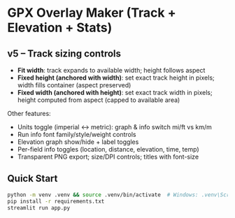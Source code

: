# GPX Overlay Maker (Track + Elevation + Stats)

## v5 – Track sizing controls
- **Fit width**: track expands to available width; height follows aspect
- **Fixed height (anchored with width)**: set exact track height in pixels; width fills container (aspect preserved)
- **Fixed width (anchored with height)**: set exact track width in pixels; height computed from aspect (capped to available area)

Other features:
- Units toggle (imperial ↔ metric): graph & info switch mi/ft vs km/m
- Run info font family/style/weight controls
- Elevation graph show/hide + label toggles
- Per-field info toggles (location, distance, elevation, time, temp)
- Transparent PNG export; size/DPI controls; titles with font-size

## Quick Start
```bash
python -m venv .venv && source .venv/bin/activate  # Windows: .venv\Scripts\activate
pip install -r requirements.txt
streamlit run app.py
```